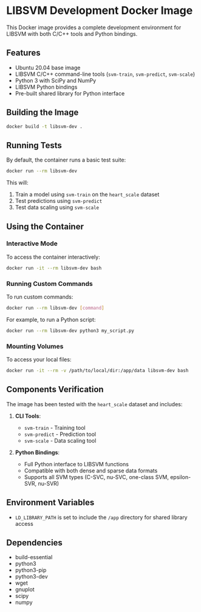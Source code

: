 # LIBSVM Development Docker Image

This Docker image provides a complete development environment for LIBSVM with both C/C++ tools and Python bindings.

## Features

- Ubuntu 20.04 base image
- LIBSVM C/C++ command-line tools (`svm-train`, `svm-predict`, `svm-scale`)
- Python 3 with SciPy and NumPy
- LIBSVM Python bindings
- Pre-built shared library for Python interface

## Building the Image

```bash
docker build -t libsvm-dev .
```

## Running Tests

By default, the container runs a basic test suite:

```bash
docker run --rm libsvm-dev
```

This will:
1. Train a model using `svm-train` on the `heart_scale` dataset
2. Test predictions using `svm-predict`
3. Test data scaling using `svm-scale`

## Using the Container

### Interactive Mode

To access the container interactively:

```bash
docker run -it --rm libsvm-dev bash
```

### Running Custom Commands

To run custom commands:

```bash
docker run --rm libsvm-dev [command]
```

For example, to run a Python script:

```bash
docker run --rm libsvm-dev python3 my_script.py
```

### Mounting Volumes

To access your local files:

```bash
docker run -it --rm -v /path/to/local/dir:/app/data libsvm-dev bash
```

## Components Verification

The image has been tested with the `heart_scale` dataset and includes:

1. **CLI Tools**: 
   - `svm-train` - Training tool
   - `svm-predict` - Prediction tool
   - `svm-scale` - Data scaling tool

2. **Python Bindings**:
   - Full Python interface to LIBSVM functions
   - Compatible with both dense and sparse data formats
   - Supports all SVM types (C-SVC, nu-SVC, one-class SVM, epsilon-SVR, nu-SVR)

## Environment Variables

- `LD_LIBRARY_PATH` is set to include the `/app` directory for shared library access

## Dependencies

- build-essential
- python3
- python3-pip
- python3-dev
- wget
- gnuplot
- scipy
- numpy
